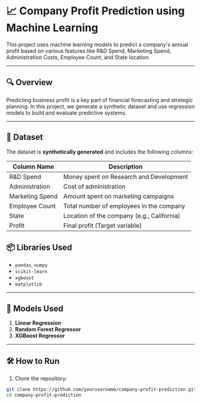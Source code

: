 # 📈 Company Profit Prediction using Machine Learning

This project uses machine learning models to predict a company's annual profit based on various features like R&D Spend, Marketing Spend, Administration Costs, Employee Count, and State location. 

---

## 🔍 Overview

Predicting business profit is a key part of financial forecasting and strategic planning. In this project, we generate a synthetic dataset and use regression models to build and evaluate predictive systems.

---

## 📁 Dataset

The dataset is **synthetically generated** and includes the following columns:

| Column Name      | Description                                 |
|------------------|---------------------------------------------|
| R&D Spend        | Money spent on Research and Development     |
| Administration   | Cost of administration                      |
| Marketing Spend  | Amount spent on marketing campaigns         |
| Employee Count   | Total number of employees in the company    |
| State            | Location of the company (e.g., California)  |
| Profit           | Final profit (Target variable)              |


## 📦 Libraries Used

- `pandas`, `numpy`
- `scikit-learn`
- `xgboost`
- `matplotlib`

---

## 🧠 Models Used

1. **Linear Regression**
2. **Random Forest Regressor**
3. **XGBoost Regressor**

---

## 🛠️ How to Run

1. Clone the repository:

```bash
git clone https://github.com/yourusername/company-profit-prediction.git
cd company-profit-prediction

